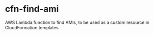# cfn-find-ami
AWS Lambda function to find AMIs, to be used as a custom resource in CloudFormation templates
